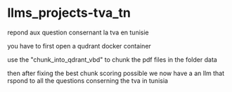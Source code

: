 # llms_projects-tva_tn
repond aux question consernant la tva en tunisie

you have to first open a qudrant docker container

use the "chunk_into_qdrant_vbd" to chunk the pdf files in the folder data

then after fixing the best chunk scoring possible we now have a an llm that rspond to all the questions conserning the tva in tunisia
